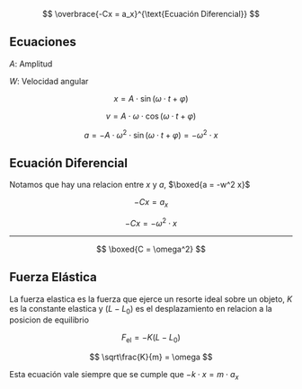 $$
\overbrace{-Cx = a_x}^{\text{Ecuación Diferencial}}
$$

## Ecuaciones

$A$: Amplitud

$W$: Velocidad angular

$$
x = A\cdot\sin(\omega\cdot t + \varphi)
$$

$$
v = A\cdot\omega\cdot\cos(\omega\cdot t+\varphi)
$$

$$
a = -A\cdot\omega^2\cdot\sin(\omega\cdot t+\varphi) = -\omega^2\cdot x
$$

## Ecuación Diferencial

Notamos que hay una relacion entre $x$ y $a$, $\boxed{a = -w^2 x}$

$$
-Cx = a_x
$$

$$
-Cx = -\omega^2\cdot x
$$

---

$$
\boxed{C = \omega^2}
$$

## Fuerza Elástica

La fuerza elastica es la fuerza que ejerce un resorte ideal sobre un objeto, $K$ es la constante elastica y $(L-L_0)$ es el desplazamiento en relacion a la posicion de equilibrio

$$
F_{\text{el}} = -K(L-L_0)
$$

$$
\sqrt\frac{K}{m} = \omega
$$

Esta ecuación vale siempre que se cumple que $-k\cdot x = m \cdot a_x$
